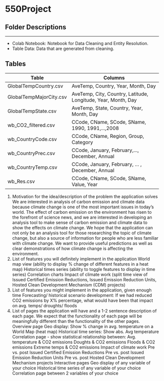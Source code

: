 # 550Project
## Folder Descriptions
***
* Colab Notebook: Notebook for Data Cleaning and Entity Resolution.
* Table Data: Data that are generated from cleaning.

## Tables
Table  | Columns
------------- | -------------
GlobalTempCountry.csv | AveTemp, Country, Year, Month, Day
GlobalTempMajorCity.csv | AveTemp, City, Country, Latitude, Longitude, Year, Month, Day
GlobalTempState.csv | AveTemp, State, Country, Year, Month, Day
wb_CO2_filtered.csv | CCode, CName, SCode, SName, 1990, 1991,...,2008
wb_CountryCode.csv | CCode, CName, Region, Group, Category
wb_CountryPrec.csv | CCode, January, February,..., December, Annual
wb_CountryTemp.csv | CCode, January, February, … , December, Annual
wb_Res.csv | CCode, CName, SCode, SName, Value, Year

1. Motivation for the idea/description of the problem the application solves 
We are interested in analysis of carbon emission and climate data because climate change is one of the most important issues in today’s world. The effect of carbon emission on the environment has risen to the forefront of science news, and we are interested in developing an analysis tool to make sense of carbon emission and climate data to show the effects on climate change.
We hope that the application can not only be an analysis tool for those researching the topic of climate change, but also a source of information for people who are less familiar with climate change. We want to provide useful predictions as well as clear demonstrations of how climate change is affecting the environment.
2. List of features you will definitely implement in the application 
World map view (ability to display % change of different features in a heat map)
Historical times series (ability to toggle features to display in time series)
Correlation charts
Impact of climate work (split time view of Issued Certified Emission Reductions, Issued Emission Reduction Units, Hosted Clean Development Mechanism (CDM) projects)
3. List of features you might implement in the application, given enough time 
Forecasting/ historical scenario development: If we had reduced CO2 emissions by X% percentage, what would have been that impact on avg. temps/ droughts/ floods
4. List of pages the application will have and a 1-2 sentence description of each page.
We expect that the functionality of each page will be meaningfully different than the
functionality of the other pages. 
Overview page
Geo display: Show % change in avg. temperature on a World Map (heat map)
Historical time series: Show abs. Avg temperature
Correlation page - show statistical relationship between:
Avg. temperature & CO2 emissions
Doughts & CO2 emissions
Floods & CO2 emissions
Extreme temps & CO2 emissions
Impact of climate work
Pre vs. post Issued Certified Emission Reductions
Pre vs. post Issued Emission Reduction Units
Pre vs. post Hosted Clean Development Mechanism projects
Interactive pages
Geo display of any variable of your choice
Historical time series of any variable of your choice
Correlation page between 2 variables of your choice
